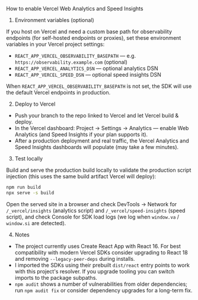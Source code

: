 How to enable Vercel Web Analytics and Speed Insights

1. Environment variables (optional)

If you host on Vercel and need a custom base path for observability endpoints (for self-hosted endpoints or proxies), set these environment variables in your Vercel project settings:

- `REACT_APP_VERCEL_OBSERVABILITY_BASEPATH` — e.g. `https://observability.example.com` (optional)
- `REACT_APP_VERCEL_ANALYTICS_DSN` — optional analytics DSN
- `REACT_APP_VERCEL_SPEED_DSN` — optional speed insights DSN

When `REACT_APP_VERCEL_OBSERVABILITY_BASEPATH` is not set, the SDK will use the default Vercel endpoints in production.

2. Deploy to Vercel

- Push your branch to the repo linked to Vercel and let Vercel build & deploy.
- In the Vercel dashboard: Project → Settings → Analytics — enable Web Analytics (and Speed Insights if your plan supports it).
- After a production deployment and real traffic, the Vercel Analytics and Speed Insights dashboards will populate (may take a few minutes).

3. Test locally

Build and serve the production build locally to validate the production script injection (this uses the same build artifact Vercel will deploy):

```bash
npm run build
npx serve -s build
```

Open the served site in a browser and check DevTools → Network for `/_vercel/insights` (analytics script) and `/_vercel/speed-insights` (speed script), and check Console for SDK load logs (we log when `window.va` / `window.si` are detected).

4. Notes

- The project currently uses Create React App with React 16. For best compatibility with modern Vercel SDKs consider upgrading to React 18 and removing `--legacy-peer-deps` during installs.
- I imported the SDKs using their prebuilt `dist/react` entry points to work with this project's resolver. If you upgrade tooling you can switch imports to the package subpaths.
- `npm audit` shows a number of vulnerabilities from older dependencies; run `npm audit fix` or consider dependency upgrades for a long-term fix.

